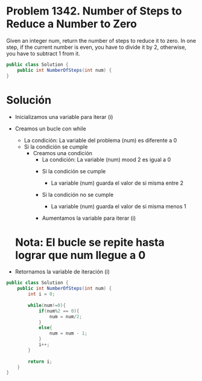 # Problem 1342. Number of Steps to Reduce a Number to Zero
Given an integer num, return the number of steps to reduce it to zero.
In one step, if the current number is even, you have to divide it by 2, otherwise, you have to subtract 1 from it.

```C#
public class Solution {
    public int NumberOfSteps(int num) {
}
```

# Solución
- Inicializamos una variable para iterar (i)
- Creamos un bucle con while
    * La condición: La variable del problema (num) es diferente a 0 
    - Si la condición se cumple
        - Creamos una condición
            * La condición: La variable (num) mood 2 es igual a 0
            - Si la condición se cumple
                - La variable (num) guarda el valor de si misma entre 2
            - Si la condición no se cumple
                - La variable (num) guarda el valor de si misma menos 1
            
            - Aumentamos la variable para iterar (i)
    # Nota: El bucle se repite hasta lograr que num llegue a 0

- Retornamos la variable de iteración (i)

```C#
public class Solution {
    public int NumberOfSteps(int num) {
        int i = 0;
        
        while(num!=0){
            if(num%2 == 0){
                num = num/2;
            }
            else{
                num = num - 1;
            }
            i++;
        }
        
        return i;
    }
}
```